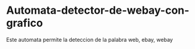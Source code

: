 # Automata-detector-de-webay-con-grafico
Este automata permite la deteccion de la palabra web, ebay, webay
